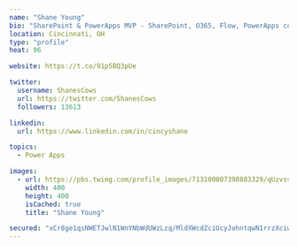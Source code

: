 ```yaml
---
name: "Shane Young"
bio: "SharePoint & PowerApps MVP - SharePoint, O365, Flow, PowerApps consulting? @PowerApps911 | Pure Snark? You found it."
location: Cincinnati, OH
type: "profile"
heat: 96

website: https://t.co/91p5BQ3pUe

twitter:
  username: ShanesCows
  url: https://twitter.com/ShanesCows
  followers: 13613

linkedin:
  url: https://www.linkedin.com/in/cincyshane

topics:
  - Power Apps

images:
  - url: https://pbs.twimg.com/profile_images/713100007398883329/qUzvsvQ3_400x400.jpg
    width: 400
    height: 400
    isCached: true
    title: "Shane Young"

secured: "xCr8ge1qsNWETJwlN1WnYNbWdUWzLzq/MldXWcdZciUcyJohntqwN1rrzXciw2QCwldCyevLd8fq+f8rU9a3YDEQ/f/hMX7IV3jBFClUobaHL+5z/M+LIKNlsmkPR33awR3HY29bBAzthDbdt7BaqZy9WaA4FI+Qa0KuJSLqCTOI4iJSdATjb2NYptQIysCb2xZRqRj4UOY2URPElnmV4u2lgblm6hagASFFwpFvOTQ3bU5pg1GV2EWGi7cXZXkZxH8PNGeDvjwsMp6DrQnU8t2shbNX61I6TAXmiOyj/mFnPp2pH8Sym9dY33i5IVYgBLR7W5oBNULqHOpZDC5RisZTAXy7GrwEs84JBUvKgezc2QNI3d7l81sOn2U2lhw1J5wTwP1mMM7LIARLajZ0QK4oiXTNAAW2UC97T45jxm4=;X0tJCZF1sjP/ASJ75qiQNQ=="
---
```


